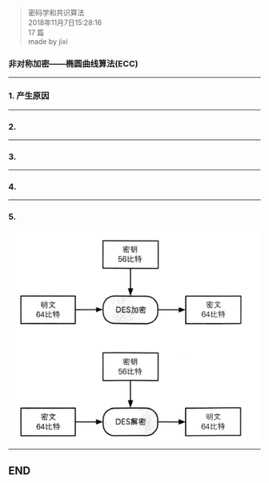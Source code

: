 > 密码学和共识算法  
> 2018年11月7日15:28:16         
> 17 篇  
>made by jixi

### 非对称加密——椭圆曲线算法(ECC)


----------


### 1. 产生原因


----------

### 2. 


----------

### 3. 


----------

### 4. 


----------

### 5. 


<img src="https://www.github.com/jixiyu/images3/raw/master/小书匠/1541557686265.png" width="500" hegiht="500" align="center" /> 

----------
## END

